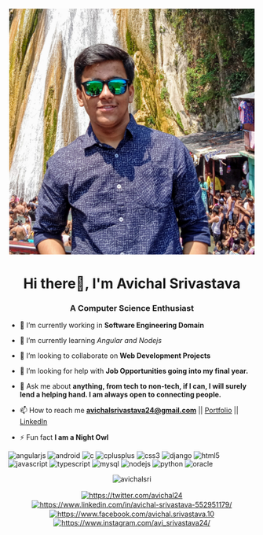 <p align="center"><img src="https://github.com/avichalsri/avichalsri/blob/master/aviport.jpg?raw=true" width="500" height="500"></p>

<h1 align="center">Hi there👋, I'm Avichal Srivastava</h1>
<h3 align="center">A Computer Science Enthusiast</h3>

- 🔭 I’m currently working in **Software Engineering Domain**

- 🌱 I’m currently learning _Angular and Nodejs_

- 👯 I’m looking to collaborate on **Web Development Projects**

- 🤔 I’m looking for help with **Job Opportunities going into my final year.**

- 💬 Ask me about **anything, from tech to non-tech, if I can, I will surely lend a helping hand. I am always open to connecting people.**

- 📫 How to reach me **avichalsrivastava24@gmail.com** || [Portfolio](https://avichalsri.github.io/) || [LinkedIn](https://www.linkedin.com/in/avichal-srivastava-552951179/)

- ⚡ Fun fact **I am a Night Owl**

<p align="left"><img src=https://konpa.github.io/devicon/devicon.git/icons/angularjs/angularjs-original.svg alt=angularjs width="40" height="40"/> <img src=https://konpa.github.io/devicon/devicon.git/icons/android/android-original-wordmark.svg alt=android width="40" height="40"/> <img src=https://konpa.github.io/devicon/devicon.git/icons/c/c-original.svg alt=c width="40" height="40"/> <img src=https://konpa.github.io/devicon/devicon.git/icons/cplusplus/cplusplus-original.svg alt=cplusplus width="40" height="40"/> <img src=https://konpa.github.io/devicon/devicon.git/icons/css3/css3-original-wordmark.svg alt=css3 width="40" height="40"/> <img src=https://konpa.github.io/devicon/devicon.git/icons/django/django-original.svg alt=django width="40" height="40"/> <img src=https://konpa.github.io/devicon/devicon.git/icons/html5/html5-original-wordmark.svg alt=html5 width="40" height="40"/> <img src=https://konpa.github.io/devicon/devicon.git/icons/javascript/javascript-original.svg alt=javascript width="40" height="40"/> <img src=https://konpa.github.io/devicon/devicon.git/icons/typescript/typescript-original.svg alt=typescript width="40" height="40"/> <img src=https://konpa.github.io/devicon/devicon.git/icons/mysql/mysql-original-wordmark.svg alt=mysql width="60" height="60"/> <img src=https://konpa.github.io/devicon/devicon.git/icons/nodejs/nodejs-original-wordmark.svg alt=nodejs width="60" height="60"/> <img src=https://konpa.github.io/devicon/devicon.git/icons/python/python-original-wordmark.svg alt=python width="60" height="60"/> <img src=https://konpa.github.io/devicon/devicon.git/icons/oracle/oracle-original.svg alt=oracle width="60" height="60"/></p><p align="center"> <img src=https://github-readme-stats.vercel.app/api?username=avichalsri&show_icons=true alt=avichalsri /> </p>

<p align="center">
<a href=https://twitter.com/avichal24 target="blank"><img align="center" src=https://cdn.jsdelivr.net/npm/simple-icons@3.0.1/icons/twitter.svg alt="https://twitter.com/avichal24" height="20" width="20" /></a>
<a href=https://linkedin.com/in/avichal-srivastava-552951179/ target="blank"><img align="center" src=https://cdn.jsdelivr.net/npm/simple-icons@3.0.1/icons/linkedin.svg alt="https://www.linkedin.com/in/avichal-srivastava-552951179/" height="20" width="20" /></a>
<a href=https://fb.com/avichal.srivastava.10 target="blank"><img align="center" src=https://cdn.jsdelivr.net/npm/simple-icons@3.0.1/icons/facebook.svg alt="https://www.facebook.com/avichal.srivastava.10" height="20" width="20" /></a>
<a href=https://instagram.com/avi_srivastava24/ target="blank"><img align="center" src=https://cdn.jsdelivr.net/npm/simple-icons@3.0.1/icons/instagram.svg alt="https://www.instagram.com/avi_srivastava24/" height="20" width="20" /></a>
</p>
